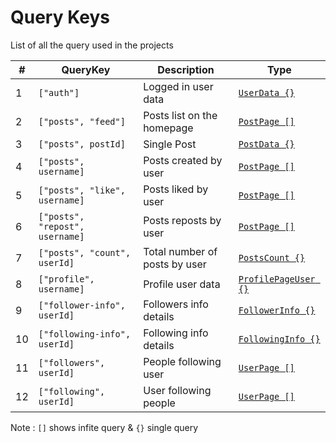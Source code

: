 # Query Keys

List of all the query used in the projects

| #   | QueryKey                        | Description                   | Type                                        |
| --- | ------------------------------- | ----------------------------- | ------------------------------------------- |
| 1   | `["auth"]`                      | Logged in user data           | [`UserData {}`](./src/types/user.ts)        |
| 2   | `["posts", "feed"]`             | Posts list on the homepage    | [`PostPage []`](./src/types/post.ts)        |
| 3   | `["posts", postId]`             | Single Post                   | [`PostData {}`](./src/types/post.ts)        |
| 4   | `["posts", username]`           | Posts created by user         | [`PostPage []`](./src/types/post.ts)        |
| 5   | `["posts", "like", username]`   | Posts liked by user           | [`PostPage []`](./src/types/post.ts)        |
| 6   | `["posts", "repost", username]` | Posts reposts by user         | [`PostPage []`](./src/types/post.ts)        |
| 7   | `["posts", "count", userId]`    | Total number of posts by user | [`PostsCount {}`](./src/types/post.ts)      |
| 8   | `["profile", username]`         | Profile user data             | [`ProfilePageUser {}`](./src/types/user.ts) |
| 9   | `["follower-info", userId]`     | Followers info details        | [`FollowerInfo {}`](./src/types/user.ts)    |
| 10  | `["following-info", userId]`    | Following info details        | [`FollowingInfo {}`](./src/types/user.ts)   |
| 11  | `["followers", userId]`         | People following user         | [`UserPage []`](./src/types/user.ts)        |
| 12  | `["following", userId]`         | User following people         | [`UserPage []`](./src/types/user.ts)        |

Note : `[]` shows infite query & `{}` single query
